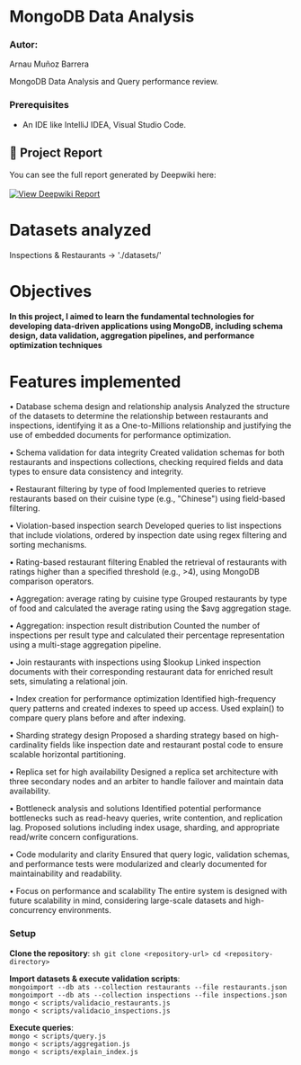 # MongoDB Data Analysis
### Autor: 
Arnau Muñoz Barrera 

MongoDB Data Analysis and Query performance review.

### Prerequisites
- An IDE like IntelliJ IDEA, Visual Studio Code.

## 📄 Project Report 

You can see the full report generated by Deepwiki here: 
</br>
</br>
[![View Deepwiki Report](https://img.shields.io/badge/Deepwiki-View_Report-blue?logo=github)](https://deepwiki.com/arnaumunozbarrera/MongoDB-Data-Analysis)

# Datasets analyzed
Inspections & Restaurants -> './datasets/'

# Objectives
#### In this project, I aimed to learn the fundamental technologies for developing data-driven applications using MongoDB, including schema design, data validation, aggregation pipelines, and performance optimization techniques

# Features implemented

• Database schema design and relationship analysis
Analyzed the structure of the datasets to determine the relationship between restaurants and inspections, identifying it as a One-to-Millions relationship and justifying the use of embedded documents for performance optimization.

• Schema validation for data integrity
Created validation schemas for both restaurants and inspections collections, checking required fields and data types to ensure data consistency and integrity.

• Restaurant filtering by type of food
Implemented queries to retrieve restaurants based on their cuisine type (e.g., "Chinese") using field-based filtering.

• Violation-based inspection search
Developed queries to list inspections that include violations, ordered by inspection date using regex filtering and sorting mechanisms.

• Rating-based restaurant filtering
Enabled the retrieval of restaurants with ratings higher than a specified threshold (e.g., >4), using MongoDB comparison operators.

• Aggregation: average rating by cuisine type
Grouped restaurants by type of food and calculated the average rating using the $avg aggregation stage.

• Aggregation: inspection result distribution
Counted the number of inspections per result type and calculated their percentage representation using a multi-stage aggregation pipeline.

• Join restaurants with inspections using $lookup
Linked inspection documents with their corresponding restaurant data for enriched result sets, simulating a relational join.

• Index creation for performance optimization
Identified high-frequency query patterns and created indexes to speed up access. Used explain() to compare query plans before and after indexing.

• Sharding strategy design
Proposed a sharding strategy based on high-cardinality fields like inspection date and restaurant postal code to ensure scalable horizontal partitioning.

• Replica set for high availability
Designed a replica set architecture with three secondary nodes and an arbiter to handle failover and maintain data availability.

• Bottleneck analysis and solutions
Identified potential performance bottlenecks such as read-heavy queries, write contention, and replication lag. Proposed solutions including index usage, sharding, and appropriate read/write concern configurations.

• Code modularity and clarity
Ensured that query logic, validation schemas, and performance tests were modularized and clearly documented for maintainability and readability.

• Focus on performance and scalability
The entire system is designed with future scalability in mind, considering large-scale datasets and high-concurrency environments.

### Setup

**Clone the repository**:
    ```sh
    git clone <repository-url>
    cd <repository-directory>
    ```

**Import datasets & execute validation scripts**:
<br/>
```mongoimport --db ats --collection restaurants --file restaurants.json```
<br/>
   ```mongoimport --db ats --collection inspections --file inspections.json```
<br/>
   ```mongo < scripts/validacio_restaurants.js```
<br/>
   ```mongo < scripts/validacio_inspections.js```

**Execute queries**:
<br/>
```mongo < scripts/query.js```
<br/>
```mongo < scripts/aggregation.js```
<br/>
```mongo < scripts/explain_index.js```
